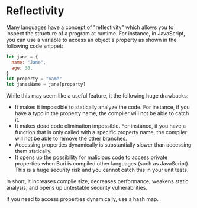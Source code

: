 # Reflectivity

Many languages have a concept of "reflectivity" which allows you to inspect the structure of a program at runtime. For instance, in JavaScript, you can use a variable to access an object's property as shown in the following code snippet:

```js
let jane = {
  name: "Jane",
  age: 30,
}
let property = "name"
let janesName = jane[property]
```

While this may seem like a useful feature, it the following huge drawbacks:

- It makes it impossible to statically analyze the code. For instance, if you have a typo in the property name, the compiler will not be able to catch it.
- It makes dead code elimination impossible. For instance, if you have a function that is only called with a specific property name, the compiler will not be able to remove the other branches.
- Accessing properties dynamically is substantially slower than accessing them statically.
- It opens up the possibility for malicious code to access private properties when Buri is compiled other languages (such as JavaScript). This is a huge security risk and you cannot catch this in your unit tests.

In short, it increases compile size, decreases performance, weakens static analysis, and opens up untestable security vulnerabilities.

If you need to access properties dynamically, use a hash map.
